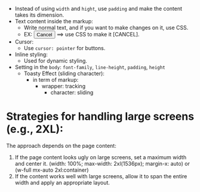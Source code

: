 * Instead of using `width` and `hight`, use `padding` and make the content takes its dimension.
* Text content inside the markup:
  * Write normal text, and if you want to make changes on it, use CSS.
  * EX: <button>Cancel</button> ==> use CSS to make it [CANCEL].
* Cursor:
  * Use `cursor: pointer` for buttons.
* Inline styling:
  * Used for dynamic styling.
* Setting in the `body`: `font-family`, `line-height`, `padding`, `height`
  * Toasty Effect (sliding character):
    * in term of markup: 
      * wrapper: tracking
        * character: sliding

# Strategies for handling large screens (e.g., 2XL):

The approach depends on the page content:

1. If the page content looks ugly on large screens, set a maximum width and center it. (width: 100%; max-width: 2xl(1536px); margin-x: auto) or (w-full mx-auto 2xl:container)
2. If the content works well with large screens, allow it to span the entire width and apply an appropriate layout.
